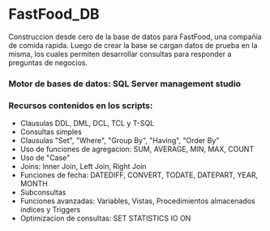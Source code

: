# FastFood_DB

Construccion desde cero de la base de datos para FastFood, una compañia de comida rapida. Luego de crear la base se cargan datos de prueba en la misma, los cuales permiten desarrollar consultas para responder a preguntas de negocios.

### Motor de bases de datos: SQL Server management studio

### Recursos contenidos en los scripts:
- Clausulas DDL, DML, DCL, TCL y T-SQL 
- Consultas simples
- Clausulas "Set", "Where", "Group By", "Having", "Order By"
- Uso de funciones de agregacion: SUM, AVERAGE, MIN, MAX, COUNT
- Uso de "Case"
- Joins: Inner Join, Left Join, Right Join
- Funciones de fecha: DATEDIFF, CONVERT, TODATE, DATEPART, YEAR, MONTH
- Subconsultas
- Funciones avanzadas: Variables, Vistas, Procedimientos almacenados indices y Triggers
- Optimizacion de consultas: SET STATISTICS IO ON
